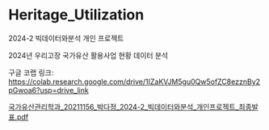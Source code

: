 # Heritage_Utilization
2024-2 빅데이터와분석 개인 프로젝트

2024년 우리고장 국가유산 활용사업 현황 데이터 분석

구글 코랩 링크: https://colab.research.google.com/drive/1IZaKVJM5gu0Qw5ofZC8ezznBy2pGwoa6?usp=drive_link

[국가유산관리학과_20211156_박다정_2024-2_빅데이터와분석_개인프로젝트_최종발표.pdf](https://github.com/user-attachments/files/18105397/_20211156_._2024-2_._._.pdf)
